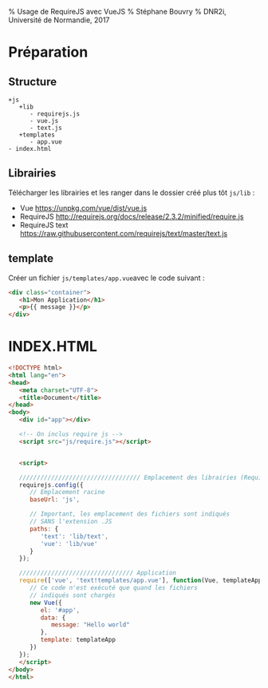 % Usage de RequireJS avec VueJS
% Stéphane Bouvry
% DNR2i, Université de Normandie, 2017


# Préparation

## Structure

```
+js
   +lib
      - requirejs.js
      - vue.js
      - text.js
   +templates
      - app.vue
- index.html
```

## Librairies

Télécharger les librairies et les ranger dans le dossier créé plus tôt `js/lib` :

- Vue <https://unpkg.com/vue/dist/vue.js>
- RequireJS <http://requirejs.org/docs/release/2.3.2/minified/require.js>
- RequireJS text <https://raw.githubusercontent.com/requirejs/text/master/text.js>

## template

Créer un fichier `js/templates/app.vue`avec le code suivant :

```html
<div class="container">
   <h1>Mon Application</h1>
   <p>{{ message }}</p>
</div>
```

# INDEX.HTML

```html
<!DOCTYPE html>
<html lang="en">
<head>
   <meta charset="UTF-8">
   <title>Document</title>
</head>
<body>
   <div id="app"></div>

   <!-- On inclus require js -->
   <script src="js/require.js"></script>


   <script>

   ////////////////////////////////// Emplacement des librairies (RequireJS)
   requirejs.config({
      // Emplacement racine
      baseUrl: 'js',

      // Important, les emplacement des fichiers sont indiqués
      // SANS l'extension .JS
      paths: {
         'text': 'lib/text',
         'vue': 'lib/vue'
      }
   });

   //////////////////////////////// Application
   require(['vue', 'text!templates/app.vue'], function(Vue, templateApp){
      // Ce code n'est exécuté que quand les fichiers
      // indiqués sont chargés
      new Vue({
         el: '#app',
         data: {
            message: "Hello world"
         },
         template: templateApp
      })
   });
   </script>
</body>
</html>
```
